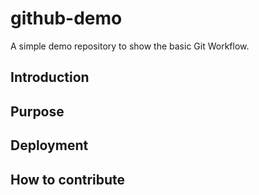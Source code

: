 # github-demo
A simple demo repository to show the basic Git Workflow.

## Introduction

## Purpose

## Deployment


## How to contribute

